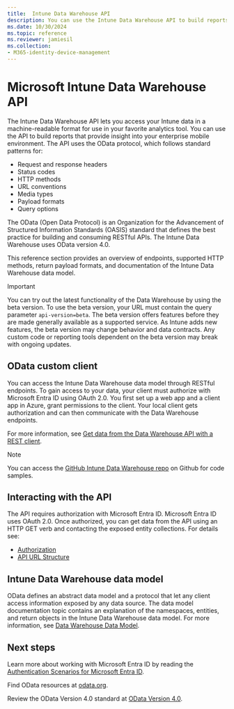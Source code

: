 ```yaml
---
title:  Intune Data Warehouse API
description: You can use the Intune Data Warehouse API to build reports that provide insight into your enterprise mobile environment.
ms.date: 10/30/2024
ms.topic: reference
ms.reviewer: jamiesil
ms.collection:
- M365-identity-device-management
---
```


# Microsoft Intune Data Warehouse API

The Intune Data Warehouse API lets you access your Intune data in a machine-readable format for use in your favorite analytics tool. You can use the API to build reports that provide insight into your enterprise mobile environment. The API uses the OData protocol, which follows standard patterns for:

- Request and response headers
- Status codes
- HTTP methods
- URL conventions
- Media types
- Payload formats
- Query options

The OData (Open Data Protocol) is an Organization for the Advancement of Structured Information Standards (OASIS) standard that defines the best practice for building and consuming RESTful APIs. The Intune Data Warehouse uses OData version 4.0.

This reference section provides an overview of endpoints, supported HTTP methods, return payload formats, and documentation of the Intune Data Warehouse data model.

> [!Important]
> You can try out the latest functionality of the Data Warehouse by using the beta version. To use the beta version, your URL must contain the query parameter `api-version=beta`. The beta version offers features before they are made generally available as a supported service. As Intune adds new features, the beta version may change behavior and data contracts. Any custom code or reporting tools dependent on the beta version may break with ongoing updates. <!--If you experience problems with the beta service, follow [link to feedback process]() to report the issue or provide feedback.-->

## OData custom client

You can access the Intune Data Warehouse data model through RESTful endpoints. To gain access to your data, your client must authorize with Microsoft Entra ID using OAuth 2.0. You first set up a web app and a client app in Azure, grant permissions to the client. Your local client gets authorization and can then communicate with the Data Warehouse endpoints.

For more information, see [Get data from the Data Warehouse API with a REST client](reports-proc-data-rest.md).

> [!Note]
> You can access the [GitHub Intune Data Warehouse repo](https://github.com/Microsoft/Intune-Data-Warehouse) on Github for code samples.

## Interacting with the API

The API requires authorization with Microsoft Entra ID. Microsoft Entra ID uses OAuth 2.0. Once authorized, you can get data from the API using an HTTP GET verb and contacting the exposed entity collections. For details see:

- [Authorization](reports-api-url.md#authorization)
- [API URL Structure](reports-api-url.md#api-url-structure)

## Intune Data Warehouse data model

OData defines an abstract data model and a protocol that let any client access information exposed by any data source. The data model documentation topic contains an explanation of the namespaces, entities, and return objects in the Intune Data Warehouse data model. For more information, see [Data Warehouse Data Model](reports-ref-data-model.md).

## Next steps

Learn more about working with Microsoft Entra ID by reading the [Authentication Scenarios for Microsoft Entra ID](/azure/active-directory/develop/active-directory-authentication-scenarios).

Find OData resources at [odata.org](https://www.odata.org).

Review the OData Version 4.0 standard at [OData Version 4.0](https://docs.oasis-open.org/odata/odata/v4.0/odata-v4.0-part1-protocol.html).
